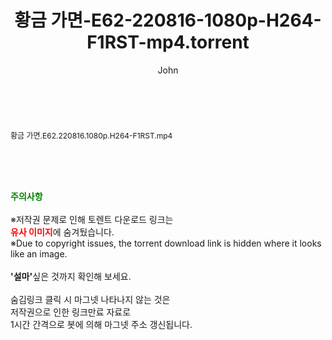 ﻿---
layout: post
title:  "황금 가면-E62-220816-1080p-H264-F1RST-mp4.torrent"
author: John
categories: [ 드라마 ]
tags: [  ]
image:  
description: "황금 가면-E62-220816-1080p-H264-F1RST-mp4 torrent 정보 공유"
toc: true
toc_sticky: true
---

<br>
<div class="view-img">
<a class="view_image" href="http://torrentmobile61.com/bbs/view_image.php?fn=%2Fdata%2Ffile%2Fdrama%2F3735183265_e19zMVUI_a55e6363f7b37639f884d0cfa76a2bf31c9b71e8.jpg" target="_blank"><img alt="" class="img-tag" content="http://torrentmobile61.com/data/file/drama/3735183265_e19zMVUI_a55e6363f7b37639f884d0cfa76a2bf31c9b71e8.jpg" itemprop="image" src="http://torrentmobile61.com/data/file/drama/thumb-3735183265_e19zMVUI_a55e6363f7b37639f884d0cfa76a2bf31c9b71e8_835x2212.jpg"/></a></div><div class="view-content" itemprop="description">
<p><span style="font-size:12px;">황금 가면.E62.220816.1080p.H264-F1RST.mp4</span> </p> </div>
    
<br><br><br>
<p data-ke-size="size16"><b><span style="color: green;">주의사항</span></b><br /><br />※저작권 문제로 인해 토렌트 다운로드 링크는<br /><b><span style="color: red;">유사 이미지</span></b>에 숨겨뒀습니다.<br />※Due to copyright issues, the torrent download link is hidden where it looks like an image.<br /><br /><b>'설마'</b>싶은 것까지 확인해 보세요.<br /><br />숨김링크 클릭 시 마그넷 나타나지 않는 것은<br />저작권으로 인한 링크만료 자료로<br />1시간 간격으로 봇에 의해 마그넷 주소 갱신됩니다.</p>
